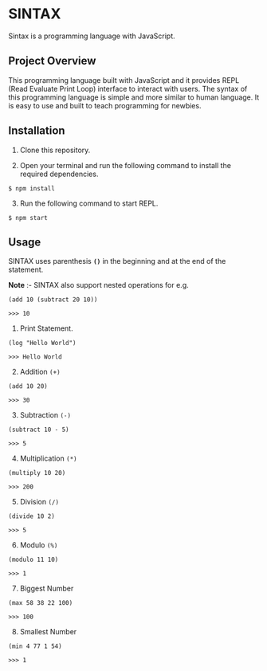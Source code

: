 # SINTAX

Sintax is a programming language with JavaScript.

## Project Overview

This programming language built with JavaScript and it provides REPL (Read Evaluate Print Loop) interface to interact with users. The syntax of this programming language is simple and more similar to human language. It is easy to use and built to teach programming for newbies.

## Installation

1. Clone this repository.

2. Open your terminal and run the following command to install the required dependencies.

```
$ npm install
```

3. Run the following command to start REPL.

```
$ npm start
```

## Usage

SINTAX uses parenthesis **`()`** in the beginning and at the end of the statement.

**Note** :- SINTAX also support nested operations for e.g.

```
(add 10 (subtract 20 10))

>>> 10
```

1. Print Statement.

```
(log "Hello World")

>>> Hello World
```

2. Addition `(+)`

```
(add 10 20)

>>> 30
```

3. Subtraction `(-)`

```
(subtract 10 - 5)

>>> 5
```

4. Multiplication `(*)`

```
(multiply 10 20)

>>> 200
```

5. Division `(/)`

```
(divide 10 2)

>>> 5
```

6. Modulo `(%)`

```
(modulo 11 10)

>>> 1
```

7. Biggest Number

```
(max 58 38 22 100)

>>> 100
```

8. Smallest Number

```
(min 4 77 1 54)

>>> 1
```